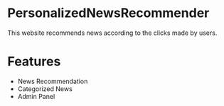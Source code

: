 # PersonalizedNewsRecommender

This website recommends news according to the clicks made by users.

# Features
  - News Recommendation
  - Categorized News
  - Admin Panel
